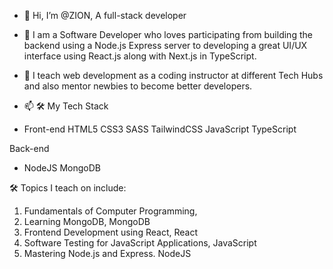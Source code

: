- 👋 Hi, I’m @ZION,
  A full-stack developer 
- 🌱 I am a Software Developer who loves participating from building the backend using a Node.js Express server to developing a great UI/UX interface using React.js along with Next.js in TypeScript.
  
- 💞️  I teach web development as a coding instructor at different Tech Hubs and also mentor newbies to become better developers.
  
- 📫 🛠 My Tech Stack
- Front-end
HTML5 CSS3 SASS TailwindCSS JavaScript TypeScript

 Back-end
- NodeJS MongoDB 

🛠 Topics I teach on include:
1. Fundamentals of Computer Programming,
2. Learning MongoDB, MongoDB
3. Frontend Development using React, React
4. Software Testing for JavaScript Applications, JavaScript
5. Mastering Node.js and Express. NodeJS
<!---
Karyordey20/Karyordey20 is a ✨ special ✨ repository because its `README.md` (this file) appears on your GitHub profile.
You can click the Preview link to take a look at your changes.
--->
